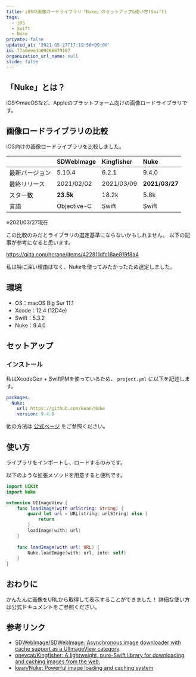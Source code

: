 ```yaml
---
title: iOSの画像ロードライブラリ「Nuke」のセットアップ&使い方(Swift)
tags:
  - iOS
  - Swift
  - Nuke
private: false
updated_at: '2021-05-27T17:19:50+09:00'
id: 77a0eee4a09280679187
organization_url_name: null
slide: false
---
```

## 「Nuke」とは？

iOSやmacOSなど、Appleのプラットフォーム向けの画像ロードライブラリです。

## 画像ロードライブラリの比較

iOS向けの画像ロードライブラリを比較しました。

||SDWebImage|Kingfisher|Nuke|
|:--|:--|:--|:--|
|最新バージョン|5.10.4|6.2.1|9.4.0|
|最終リリース|2021/02/02|2021/03/09|__2021/03/27__|
|スター数|__23.5k__|18.2k|5.8k|
|言語|Objective-C|Swift|Swift|

※2021/03/27現在

この比較のみだとライブラリの選定基準にならないかもしれません。
以下の記事が参考になると思います。

https://qiita.com/hcrane/items/422811dfc18ae919f8a4

私は特に深い理由はなく、Nukeを使ってみたかったため選定しました。

## 環境

- OS：macOS Big Sur 11.1
- Xcode：12.4 (12D4e)
- Swift：5.3.2
- Nuke：9.4.0

## セットアップ

### インストール

私はXcodeGen + SwiftPMを使っているため、 `project.yml` に以下を記述します。

```yaml:project.yml
packages:
  Nuke:
    url: https://github.com/kean/Nuke
    version: 9.4.0
```

他の方法は [公式ページ](https://github.com/kean/Nuke/blob/master/Documentation/Guides/installation-guide.md) をご参照ください。

## 使い方

ライブラリをインポートし、ロードするのみです。

以下のような拡張メソッドを用意すると便利です。

```swift:UIImageView+URL.swift
import UIKit
import Nuke

extension UIImageView {
    func loadImage(with urlString: String) {
        guard let url = URL(string: urlString) else {
            return
        }
        loadImage(with: url)
    }
    
    func loadImage(with url: URL) {
        Nuke.loadImage(with: url, into: self)
    }
}
```

## おわりに

かんたんに画像をURLから取得して表示することができました！
詳細な使い方は公式ドキュメントをご参照ください。

## 参考リンク

- [SDWebImage/SDWebImage: Asynchronous image downloader with cache support as a UIImageView category](https://github.com/SDWebImage/SDWebImage)
- [onevcat/Kingfisher: A lightweight, pure-Swift library for downloading and caching images from the web.](https://github.com/onevcat/Kingfisher)
- [kean/Nuke: Powerful image loading and caching system](https://github.com/kean/Nuke)
